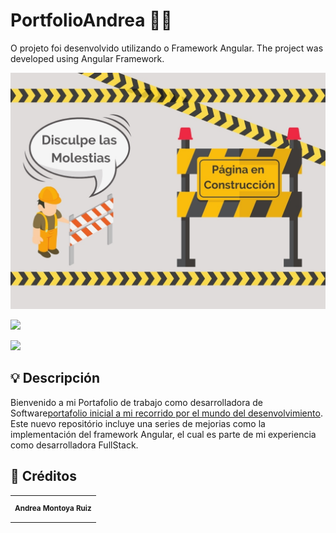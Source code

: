 # PortfolioAndrea 🧑‍💻

O projeto foi desenvolvido utilizando o Framework Angular. 
The project was developed using Angular Framework.

</div>

 <img src ="./src/assets/img/pagina-en-construccion.jpg"/> 

<div style="display: inline">

<a href = "mailto:tecnicosindependencia@gmail.com"><img src="https://img.shields.io/badge/-Gmail-%23333?style=for-the-badge&logo=gmail&logoColor=white" target="_blank"></a>

<a href="https://www.linkedin.com/in/andrea-montoya-ruiz/" target="_blank"><img src="https://img.shields.io/badge/-LinkedIn-%230077B5?style=for-the-badge&logo=linkedin&logoColor=white" target="_blank"></a>

</div>

<h2>💡 Descripción</h2>

<p>
Bienvenido a mi Portafolio de trabajo como desarrolladora de Software<a href="https://amontoya1.github.io/Portfolio-Andrea/" target="_blank">portafolio inicial a mi recorrido por el mundo del desenvolvimiento</a>. Este nuevo repositório incluye una series de mejorias como la implementación del framework Angular, el cual es parte de mi experiencia como desarrolladora FullStack.
</p>

<h2>🎁 Créditos</h2>

<table>

<tr>

<td align="center">


<sub>

<b>Andrea Montoya Ruiz</b>

</sub>


</td>

</tr>

</table>
